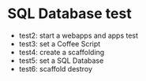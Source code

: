 # SQL Database test
* test2: start a webapps and apps test
* test3: set a Coffee Script 
* test4: create a scaffolding
* test5: set a SQL Database
* test6: scaffold destroy

